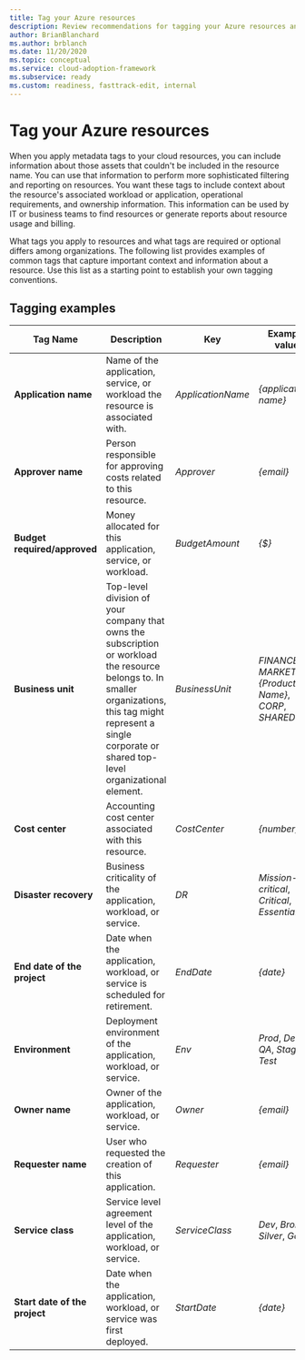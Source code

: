 ```yaml
---
title: Tag your Azure resources
description: Review recommendations for tagging your Azure resources and assets.
author: BrianBlanchard
ms.author: brblanch
ms.date: 11/20/2020
ms.topic: conceptual
ms.service: cloud-adoption-framework
ms.subservice: ready
ms.custom: readiness, fasttrack-edit, internal
---
```


# Tag your Azure resources

When you apply metadata tags to your cloud resources, you can include information about those assets that couldn't be included in the resource name. You can use that information to perform more sophisticated filtering and reporting on resources. You want these tags to include context about the resource's associated workload or application, operational requirements, and ownership information. This information can be used by IT or business teams to find resources or generate reports about resource usage and billing.

What tags you apply to resources and what tags are required or optional differs among organizations. The following list provides examples of common tags that capture important context and information about a resource. Use this list as a starting point to establish your own tagging conventions.

## Tagging examples

| Tag Name | Description | Key | Example value |
|--|--|--|--|
| **Application name** | Name of the application, service, or workload the resource is associated with. | _ApplicationName_ | _{application name}_ |
| **Approver name** | Person responsible for approving costs related to this resource. | _Approver_ | _{email}_ |
| **Budget required/approved** | Money allocated for this application, service, or workload. | _BudgetAmount_ | _{\$}_ |
| **Business unit** | Top-level division of your company that owns the subscription or workload the resource belongs to. In smaller organizations, this tag might represent a single corporate or shared top-level organizational element. | _BusinessUnit_ | _FINANCE_, _MARKETING_, _{Product Name}_, _CORP_, _SHARED_ |
| **Cost center** | Accounting cost center associated with this resource. | _CostCenter_ | _{number}_ |
| **Disaster recovery** | Business criticality of the application, workload, or service. | _DR_ | _Mission-critical_, _Critical_, _Essential_ |
| **End date of the project** | Date when the application, workload, or service is scheduled for retirement. | _EndDate_ | _{date}_ |
| **Environment** | Deployment environment of the application, workload, or service. | _Env_ | _Prod_, _Dev_, _QA_, _Stage_, _Test_ |
| **Owner name** | Owner of the application, workload, or service. | _Owner_ | _{email}_ |
| **Requester name** | User who requested the creation of this application. | _Requester_ | _{email}_ |
| **Service class** | Service level agreement level of the application, workload, or service. | _ServiceClass_ | _Dev_, _Bronze_, _Silver_, _Gold_ |
| **Start date of the project** | Date when the application, workload, or service was first deployed. | _StartDate_ | _{date}_ |
